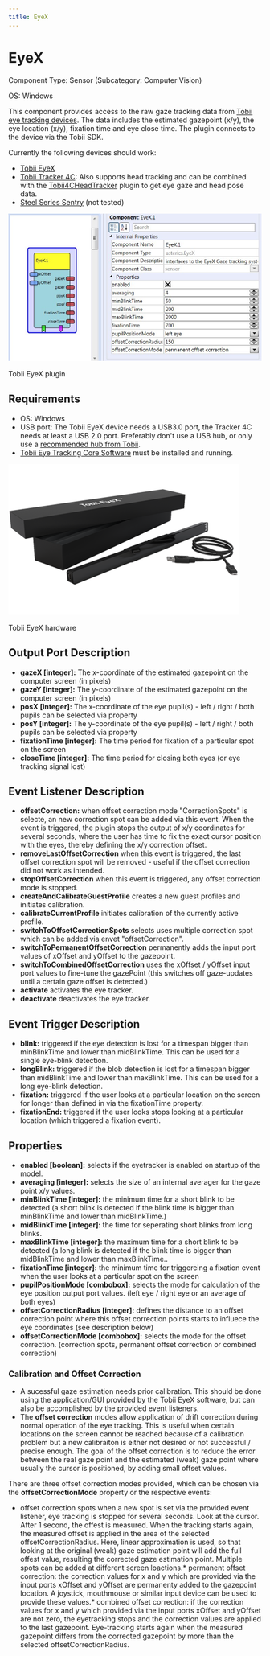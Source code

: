 ```yaml
---
title: EyeX
---
```


# EyeX

Component Type: Sensor (Subcategory: Computer Vision)  
  
OS: Windows

This component provides access to the raw gaze tracking data from [Tobii eye tracking devices][1]. The data includes the estimated gazepoint (x/y), the eye location (x/y), fixation time and eye close time. The plugin connects to the device via the Tobii SDK.

Currently the following devices should work:

*   [Tobii EyeX][2]
*   [Tobii Tracker 4C][3]: Also supports head tracking and can be combined with the [Tobii4CHeadTracker][4] plugin to get eye gaze and head pose data.
*   [Steel Series Sentry][5] (not tested)

![Screenshot: Tobii EyeX plugin](img/eyex.jpg "Screenshot: Tobii EyeX plugin")

Tobii EyeX plugin

## Requirements

*   OS: Windows
*   USB port: The Tobii EyeX device needs a USB3.0 port, the Tracker 4C needs at least a USB 2.0 port. Preferably don't use a USB hub, or only use a [recommended hub from Tobii][6].
*   [Tobii Eye Tracking Core Software][7] must be installed and running.

![Screenshot: Tobii EyeX hardware](img/eyex_hw.png "Screenshot: Tobii EyeX hardware")

Tobii EyeX hardware

## Output Port Description

*   **gazeX \[integer\]:** The x-coordinate of the estimated gazepoint on the computer screen (in pixels)
*   **gazeY \[integer\]:** The y-coordinate of the estimated gazepoint on the computer screen (in pixels)
*   **posX \[integer\]:** The x-coordinate of the eye pupil(s) - left / right / both pupils can be selected via property
*   **posY \[integer\]:** The y-coordinate of the eye pupil(s) - left / right / both pupils can be selected via property
*   **fixationTime \[integer\]:** The time period for fixation of a particular spot on the screen
*   **closeTime \[integer\]:** The time period for closing both eyes (or eye tracking signal lost)

## Event Listener Description

*   **offsetCorrection:** when offset correction mode "CorrectionSpots" is selecte, an new correction spot can be added via this event. When the event is triggered, the plugin stops the output of x/y coordinates for several seconds, where the user has time to fix the exact cursor position with the eyes, thereby defining the x/y correction offset.
*   **removeLastOffsetCorrection** when this event is triggered, the last offset correction spot will be removed - useful if the offset correction did not work as intended.
*   **stopOffsetCorrection** when this event is triggered, any offset correction mode is stopped.
*   **createAndCalibrateGuestProfile** creates a new guest profiles and initiates calibration.
*   **calibrateCurrentProfile** initiates calibration of the currently active profile.
*   **switchToOffsetCorrectionSpots** selects uses multiple correction spot which can be added via envet "offsetCorrection".
*   **switchToPermanentOffsetCorrection** permanently adds the input port values of xOffset and yOffset to the gazepoint.
*   **switchToCombinedOffsetCorrection** uses the xOffset / yOffset input port values to fine-tune the gazePoint (this switches off gaze-updates until a certain gaze offset is detected.)
*   **activate** activates the eye tracker.
*   **deactivate** deactivates the eye tracker.

## Event Trigger Description

*   **blink:** triggered if the eye detection is lost for a timespan bigger than minBlinkTime and lower than midBlinkTime. This can be used for a single eye-blink detection.
*   **longBlink:** triggered if the blob detection is lost for a timespan bigger than midBlinkTime and lower than maxBlinkTime. This can be used for a long eye-blink detection.
*   **fixation:** triggered if the user looks at a particular location on the screen for longer than defined in via the fixationTime property.
*   **fixationEnd:** triggered if the user looks stops looking at a particular location (which triggered a fixation event).

## Properties

*   **enabled \[boolean\]:** selects if the eyetracker is enabled on startup of the model.
*   **averaging \[integer\]:** selects the size of an internal averager for the gaze point x/y values.
*   **minBlinkTime \[integer\]:** the minimum time for a short blink to be detected (a short blink is detected if the blink time is bigger than minBlinkTime and lower than midBlinkTime.)
*   **midBlinkTime \[integer\]:** the time for seperating short blinks from long blinks.
*   **maxBlinkTime \[integer\]:** the maximum time for a short blink to be detected (a long blink is detected if the blink time is bigger than midBlinkTime and lower than maxBlinkTime..
*   **fixationTime \[integer\]:** the minimum time for triggereing a fixation event when the user looks at a particular spot on the screen
*   **pupilPositionMode \[combobox\]:** selects the mode for calculation of the eye position output port values. (left eye / right eye or an average of both eyes)
*   **offsetCorrectionRadius \[integer\]:** defines the distance to an offset correction point where this offset correction points starts to influece the eye coordinates (see description below)
*   **offsetCorrectionMode \[combobox\]:** selects the mode for the offset correction. (correction spots, permanent offset correction or combined correction)

### Calibration and Offset Correction

*   A sucessful gaze estimation needs prior calibration. This should be done using the application/GUI provided by the Tobii EyeX software, but can also be accomplished by the provided event listeners.
*   The **offset correction** modes allow application of drift correction during normal operation of the eye tracking. This is useful when certain locations on the screen cannot be reached because of a calibration problem but a new calibraiton is either not desired or not successful / precise enough. The goal of the offset correction is to reduce the error between the real gaze point and the estimated (weak) gaze point where usually the cursor is positioned, by adding small offset values.

There are three offset correction modes provided, which can be chosen via the **offsetCorrectionMode** property or the respective events:

*   offset correction spots
when a new spot is set via the provided event listener, eye tracking is stopped for several seconds. Look at the cursor. After 1 second, the offest is measured. When the tracking starts again, the measured offset is applied in the area of the selected offsetCorrectionRadius. Here, linear approximation is used, so that looking at the original (weak) gaze estimation point will add the full offest value, resulting the corrected gaze estimation point. Multiple spots can be added at different screen loactions.*   permanent offset correction:
the correction values for x and y which are provided via the input ports xOffset and yOffset are permanenty added to the gazepoint location. A joystick, mouthmouse or similar input device can be used to provide these values.*   combined offset correction:
if the correction values for x and y which provided via the input ports xOffset and yOffset are not zero, the eyetracking stops and the correction values are applied to the last gazepoint. Eye-tracking starts again when the measured gazepoint differs from the corrected gazepoint by more than the selected offsetCorrectionRadius.

[1]: https://tobiigaming.com/products/
[2]: https://tobiigaming.com/product/tobii-eyex/
[3]: https://tobiigaming.com/eye-tracker-4c/
[4]: http://asterics.github.io/AsTeRICS/AsTeRICS-Help/master/Plugins/sensors/Tobii4CHeadTracker.htm
[5]: https://de.steelseries.com/gaming-controllers/sentry
[6]: https://help.tobii.com/hc/en-us/articles/212907389-Recommended-USB-2-0-hubs
[7]: https://tobiigaming.com/getstarted/
